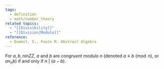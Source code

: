 ```yaml
---
tags:
  - definition
  - math/number_theory
related topics:
  - "[[Divisibility]]"
  - "[[Division|Modulo]]"
reference:
  - Dummit, S., Foote M. Abstract Algebra
---
```

For $a,b,n in ZZ$, $a$ and $b$ are _congruent modulo_ $n$ (denoted $a\equiv b\ (\operatorname{mod}\ n)$, or $a\equiv_n b$) if and only if $n\ |\ (a-b)$.